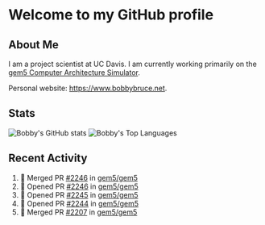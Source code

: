 # Welcome to my GitHub profile

## About Me

I am a project scientist at UC Davis. I am currently working primarily on the [gem5 Computer Architecture Simulator](https://github.com/gem5).

Personal website: <https://www.bobbybruce.net>.

## Stats

![Bobby's GitHub stats](https://github-readme-stats.vercel.app/api?username=bobbyrbruce&show_icons=true&theme=responsive&include_all_commits=true&count_private=true&show=reviews&disable_animations=true)
![Bobby's Top Languages ](https://github-readme-stats.vercel.app/api/top-langs/?username=bobbyrbruce&layout=compact&theme=responsive&count_private=true&langs_count=10&disable_animations=true)

## Recent Activity

<!--START_SECTION:activity-->
1. 🎉 Merged PR [#2246](https://github.com/gem5/gem5/pull/2246) in [gem5/gem5](https://github.com/gem5/gem5)
2. 💪 Opened PR [#2246](https://github.com/gem5/gem5/pull/2246) in [gem5/gem5](https://github.com/gem5/gem5)
3. 💪 Opened PR [#2245](https://github.com/gem5/gem5/pull/2245) in [gem5/gem5](https://github.com/gem5/gem5)
4. 💪 Opened PR [#2244](https://github.com/gem5/gem5/pull/2244) in [gem5/gem5](https://github.com/gem5/gem5)
5. 🎉 Merged PR [#2207](https://github.com/gem5/gem5/pull/2207) in [gem5/gem5](https://github.com/gem5/gem5)
<!--END_SECTION:activity-->
